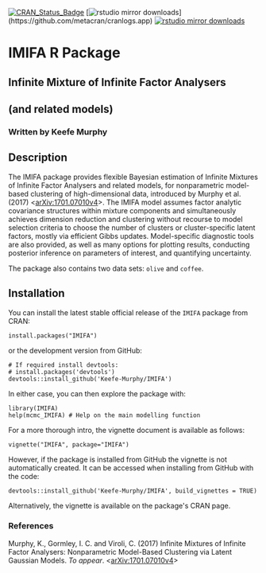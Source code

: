 [![CRAN_Status_Badge](https://www.r-pkg.org/badges/version/IMIFA)](https://cran.r-project.org/package=IMIFA)
[![rstudio mirror downloads](https://cranlogs.r-pkg.org/badges/IMIFA?)](https://github.com/metacran/cranlogs.app)
[![rstudio mirror downloads](https://cranlogs.r-pkg.org/badges/grand-total/IMIFA?color=82b4e8)](https://github.com/metacran/cranlogs.app)

# IMIFA R Package
## Infinite Mixture of Infinite Factor Analysers
## (and related models)
### Written by Keefe Murphy

## Description

The IMIFA package provides flexible Bayesian estimation of Infinite Mixtures of Infinite Factor Analysers and related models, for nonparametric model-based clustering of high-dimensional data, introduced by Murphy et al. (2017) <[arXiv:1701.07010v4](https://arxiv.org/abs/1701.07010v4)>. The IMIFA model assumes factor analytic covariance structures within mixture components and simultaneously achieves dimension reduction and clustering without recourse to model selection criteria to choose the number of clusters or cluster-specific latent factors, mostly via efficient Gibbs updates. Model-specific diagnostic tools are also provided, as well as many options for plotting results, conducting posterior inference on parameters of interest, and quantifying uncertainty.

The package also contains two data sets: `olive` and `coffee`.

## Installation

You can install the latest stable official release of the `IMIFA` package from CRAN:

```
install.packages("IMIFA")
```

or the development version from GitHub:

```
# If required install devtools:  
# install.packages('devtools')  
devtools::install_github('Keefe-Murphy/IMIFA')
```

In either case, you can then explore the package with:

```
library(IMIFA)
help(mcmc_IMIFA) # Help on the main modelling function
```

For a more thorough intro, the vignette document is available as follows:

```
vignette("IMIFA", package="IMIFA")
```

However, if the package is installed from GitHub the vignette is not automatically created. It can be accessed when installing from GitHub with the code:

```
devtools::install_github('Keefe-Murphy/IMIFA', build_vignettes = TRUE)
```

Alternatively, the vignette is available on the package's CRAN page.

### References
Murphy, K., Gormley, I. C. and Viroli, C. (2017) Infinite Mixtures of Infinite Factor Analysers: Nonparametric Model-Based Clustering via Latent Gaussian Models. _To appear_. <[arXiv:1701.07010v4](https://arxiv.org/abs/1701.07010v4)>

